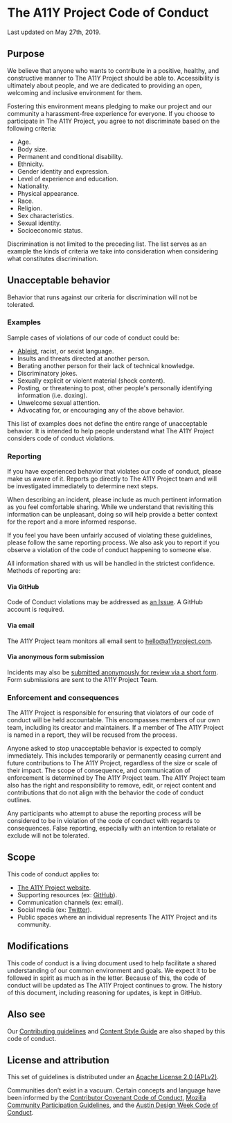 # The A11Y Project Code of Conduct

Last updated on May 27th, 2019.

## Purpose

We believe that anyone who wants to contribute in a positive, healthy, and constructive manner to The A11Y Project should be able to. Accessibility is ultimately about people, and we are dedicated to providing an open, welcoming and inclusive environment for them. 

Fostering this environment means pledging to make our project and our community a harassment-free experience for everyone. If you choose to participate in The A11Y Project, you agree to not discriminate based on the following criteria: 

- Age.
- Body size.
- Permanent and conditional disability.
- Ethnicity.
- Gender identity and expression.
- Level of experience and education.
- Nationality.
- Physical appearance.
- Race.
- Religion.
- Sex characteristics.
- Sexual identity.
- Socioeconomic status.

Discrimination is not limited to the preceding list. The list serves as an example the kinds of criteria we take into consideration when considering what constitutes discrimination.

## Unacceptable behavior

Behavior that runs against our criteria for discrimination will not be tolerated. 

### Examples

Sample cases of violations of our code of conduct could be:

- [Ableist](https://github.com/a11yproject/a11yproject.com/blob/gh-pages/CONTENT_STYLE_GUIDE.md#ableist-language), racist, or sexist language.
- Insults and threats directed at another person.
- Berating another person for their lack of technical knowledge.
- Discriminatory jokes.
- Sexually explicit or violent material (shock content).
- Posting, or threatening to post, other people's personally identifying information (i.e. doxing).
- Unwelcome sexual attention.
- Advocating for, or encouraging any of the above behavior.

This list of examples does not define the entire range of unacceptable behavior. It is intended to help people understand what The A11Y Project considers code of conduct violations.

### Reporting

If you have experienced behavior that violates our code of conduct, please make us aware of it. Reports go directly to The A11Y Project team and will be investigated immediately to determine next steps. 

When describing an incident, please include as much pertinent information as you feel comfortable sharing. While we understand that revisiting this information can be unpleasant, doing so will help provide a better context for the report and a more informed response.

If you feel you have been unfairly accused of violating these guidelines, please follow the same reporting process. We also ask you to report if you observe a violation of the code of conduct happening to someone else.

All information shared with us will be handled in the strictest confidence. Methods of reporting are:

#### Via GitHub

Code of Conduct violations may be addressed as [an Issue](https://github.com/a11yproject/a11yproject.com/issues?q=is%3Aissue+is%3Aopen+sort%3Aupdated-desc). A GitHub account is required.

#### Via email

The A11Y Project team monitors all email sent to hello@a11yproject.com.

#### Via anonymous form submission

Incidents may also be [submitted anonymously for review via a short form](https://forms.gle/8N5ezJ5UtCgAm2VL7). Form submissions are sent to the A11Y Project Team.

### Enforcement and consequences

The A11Y Project is responsible for ensuring that violators of our code of conduct will be held accountable. This encompasses members of our own team, including its creator and maintainers. If a member of The A11Y Project is named in a report, they will be recused from the process.

Anyone asked to stop unacceptable behavior is expected to comply immediately. This includes temporarily or permanently ceasing current and future contributions to The A11Y Project, regardless of the size or scale of their impact. The scope of consequence, and communication of enforcement is determined by The A11Y Project team. The A11Y Project team also has the right and responsibility to remove, edit, or reject content and contributions that do not align with the behavior the code of conduct outlines.

Any participants who attempt to abuse the reporting process will be considered to be in violation of the code of conduct with regards to consequences. False reporting, especially with an intention to retaliate or exclude will not be tolerated. 


## Scope

This code of conduct applies to:

- [The A11Y Project website](https://a11yproject.com/).
- Supporting resources (ex: [GitHub](https://github.com/a11yproject/a11yproject.com/)).
- Communication channels (ex: email).
- Social media (ex: [Twitter](https://twitter.com/A11YProject)).
- Public spaces where an individual represents The A11Y Project and its community.


## Modifications

This code of conduct is a living document used to help facilitate a shared understanding of our common environment and goals. We expect it to be followed in spirit as much as in the letter. Because of this, the code of conduct will be updated as The A11Y Project continues to grow. The history of this document, including reasoning for updates, is kept in GitHub. 


## Also see

Our [Contributing guidelines](https://github.com/a11yproject/a11yproject.com/blob/gh-pages/CONTRIBUTING.md) and [Content Style Guide](https://github.com/a11yproject/a11yproject.com/blob/gh-pages/CONTENT_STYLE_GUIDE.md) are also shaped by this code of conduct.


## License and attribution

This set of guidelines is distributed under an [Apache License 2.0 (APLv2)](https://github.com/a11yproject/a11yproject.com/blob/gh-pages/LICENSE-APLv2). 

Communities don’t exist in a vacuum. Certain concepts and language have been informed by the [Contributor Covenant Code of Conduct](https://www.contributor-covenant.org/version/1/4/code-of-conduct.html), [Mozilla Community Participation Guidelines](https://www.mozilla.org/en-US/about/governance/policies/participation/), and the [Austin Design Week Code of Conduct](https://austindesignweek.org/code-of-conduct).
